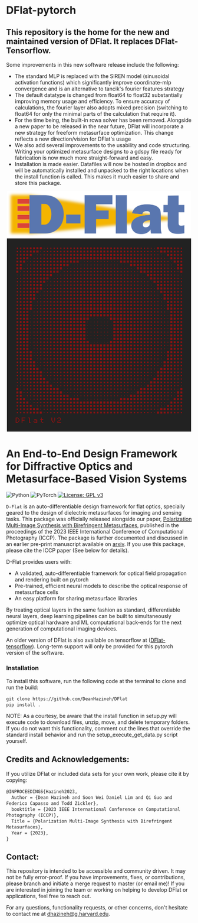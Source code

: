 # DFlat-pytorch
## This repository is the home for the new and maintained version of DFlat. It replaces DFlat-Tensorflow. 
Some improvements in this new software release include the following:
- The standard MLP is replaced with the SIREN model (sinusoidal activation functions) which significantly improve coordinate-mlp convergence and is an alternative to tancik's fourier features strategy
- The default datatype is changed from float64 to float32 substantially improving memory usage and efficiency. To ensure accuracy of calculations, the fourier layer also adopts mixed precision (switching to float64 for only the minimal parts of the calculation that require it). 
- For the time being, the built-in rcwa solver has been removed. Alongside a new paper to be released in the near future, DFlat will incorporate a new strategy for freeform metasurface optimization. This change reflects a new direction/vision for DFlat's usage
- We also add several improvements to the usability and code structuring. Writing your optimized metasurface designs to a gdspy file ready for fabrication is now much more straight-forward and easy.
- Installation is made easier. Datafiles will now be hosted in dropbox and will be automatically installed and unpacked to the right locations when the install function is called. This makes it much easier to share and store this package.

<div align="center">
  <img src=/docs/imgs/DFlat_Long.png alt="Dflat" width="500"/>
</div>
<div align="center">
  <img src=/docs/imgs/autoGDS_metalens.png alt="Dflat" width="500"/>
</div>

# An End-to-End Design Framework for Diffractive Optics and Metasurface-Based Vision Systems
![Python](https://img.shields.io/badge/python-3670A0?style=for-the-badge&logo=python&logoColor=ffdd54)
![PyTorch](https://img.shields.io/badge/PyTorch-%23EE4C2C.svg?style=for-the-badge&logo=PyTorch&logoColor=white)
[![License: GPL v3](https://img.shields.io/badge/License-GPLv3-blue.svg)](https://www.gnu.org/licenses/gpl-3.0)

`D-Flat` is an auto-differentiable design framework for flat optics, specially geared to the design of dielectric metasurfaces for imaging and sensing tasks. This package was officially released alongside our paper,  <a href="https://deanhazineh.github.io/publications/Multi_Image_Synthesis/combined_paper.pdf" target="_blank"> Polarization Multi-Image Synthesis with Birefringent Metasurfaces</a>, published in the proceedings of the 2023 IEEE International Conference of Computational Photography (ICCP). The package is further documented and discussed in an earlier pre-print manuscript available on <a href="https://arxiv.org/abs/2207.14780" target="_blank">arxiv</a>. If you use this package, please cite the ICCP paper (See below for details). 

D-Flat provides users with:
- A validated, auto-differentiable framework for optical field propagation and rendering built on pytorch
- Pre-trained, efficient neural models to describe the optical response of metasurface cells
- An easy platform for sharing metasurface libraries 

By treating optical layers in the same fashion as standard, differentiable neural layers, deep learning pipelines can be built to simultaneously optimize optical hardware and ML computational back-ends for the next generation of computational imaging devices.

An older version of DFlat is also available on tensorflow at (<a href="https://github.com/DeanHazineh/DFlat-tensorflow/tree/main" target="_blank">DFlat-tensorflow</a>). Long-term support will only be provided for this pytorch version of the software.   

### Installation
To install this software, run the following code at the terminal to clone and run the build: 
```
git clone https://github.com/DeanHazineh/DFlat
pip install .
```
NOTE: As a courtesy, be aware that the install function in setup.py will execute code to download files, unzip, move, and delete temporary folders. If you do not want this functionality, comment out the lines that override the standard install behavior and run the setup_execute_get_data.py script yourself. 


## Credits and Acknowledgements:
If you utilize DFlat or included data sets for your own work, please cite it by copying:

```
@INPROCEEDINGS{Hazineh2023,
  Author = {Dean Hazineh and Soon Wei Daniel Lim and Qi Guo and Federico Capasso and Todd Zickler},
  booktitle = {2023 IEEE International Conference on Computational Photography (ICCP)}, 
  Title = {Polarization Multi-Image Synthesis with Birefringent Metasurfaces},
  Year = {2023},
}
```

## Contact:
This repository is intended to be accessible and community driven. It may not be fully error-proof.
If you have improvements, fixes, or contributions, please branch and initiate a merge request to master (or email me)!
If you are interested in joining the team or working on helping to develop DFlat or applications, feel free to reach out. 

For any questions, functionality requests, or other concerns, don't hesitate to contact me at dhazineh@g.harvard.edu. 

